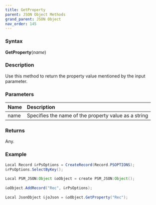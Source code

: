 ```yaml
---
title: GetProperty
parent: JSON Object Methods
grand_parent: JSON Object
nav_order: 145
---
```


### [](#header-3)Syntax

**GetProperty**(_name_)

### [](#header-3)Description

Use this method to return the property value mentioned by the input parameter.

### [](#header-3)Parameters

| Name           | Description                                                                    |
|:---------------|:-------------------------------------------------------------------------------|
| name           | Specifies the name of the property value as a string                           |


### [](#header-3)Returns

Any.

### [](#header-3)Example

```java
Local Record &rPsOptions = CreateRecord(Record.PSOPTIONS);
&rPsOptions.SelectByKey();
   
Local PSM_JSON:Object &oObject = create PSM_JSON:Object();
   
&oObject.AddRecord("Rec", &rPsOptions);
   
Local JsonObject &joJson = &oObject.GetProperty("Rec");
```

